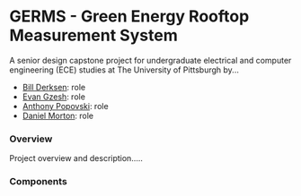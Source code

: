 # GERMS - Green Energy Rooftop Measurement System

A senior design capstone project for undergraduate electrical and computer engineering (ECE) studies at The University of Pittsburgh by...
   - [Bill Derksen](https://github.com/bderksen20): role
   - [Evan Gzesh](https://github.com/EvanGzesh): role
   - [Anthony Popovski](https://github.com/anthpops): role
   - [Daniel Morton](https://github.com/Daniel8942): role

### Overview
Project overview and description.....

### Components

